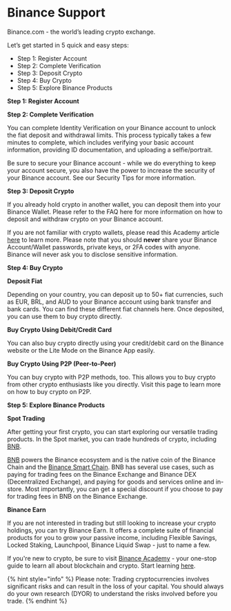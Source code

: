 # Binance Support

Binance.com - the world’s leading crypto exchange.

Let’s get started in 5 quick and easy steps:

* Step 1: Register Account
* Step 2: Complete Verification
* Step 3: Deposit Crypto
* Step 4: Buy Crypto
* Step 5: Explore Binance Products

**Step 1: Register Account**

**Step 2: Complete Verification**

You can complete Identity Verification on your Binance account to unlock the fiat deposit and withdrawal limits. This process typically takes a few minutes to complete, which includes verifying your basic account information, providing ID documentation, and uploading a selfie/portrait.

Be sure to secure your Binance account - while we do everything to keep your account secure, you also have the power to increase the security of your Binance account. See our Security Tips for more information.

**Step 3: Deposit Crypto**

If you already hold crypto in another wallet, you can deposit them into your Binance Wallet. Please refer to the FAQ here for more information on how to deposit and withdraw crypto on your Binance account.

If you are not familiar with crypto wallets, please read this Academy article [here](https://academy.binance.com/en/articles/crypto-wallet-types-explained) to learn more. Please note that you should **never** share your Binance Account/Wallet passwords, private keys, or 2FA codes with anyone. Binance will never ask you to disclose sensitive information.

**Step 4: Buy Crypto**

**Deposit Fiat**

Depending on your country, you can deposit up to 50+ fiat currencies, such as EUR, BRL, and AUD to your Binance account using bank transfer and bank cards. You can find these different fiat channels here. Once deposited, you can use them to buy crypto directly.

**Buy Crypto Using Debit/Credit Card**

You can also buy crypto directly using your credit/debit card on the Binance website or the Lite Mode on the Binance App easily.

**Buy Crypto Using P2P (Peer-to-Peer)**

You can buy crypto with P2P methods, too. This allows you to buy crypto from other crypto enthusiasts like you directly. Visit this page to learn more on how to buy crypto on P2P.

**Step 5: Explore Binance Products**

**Spot Trading**

After getting your first crypto, you can start exploring our versatile trading products. In the Spot market, you can trade hundreds of crypto, including [BNB](https://academy.binance.com/en/articles/what-is-bnb).

[BNB](https://academy.binance.com/en/articles/what-is-bnb) powers the Binance ecosystem and is the native coin of the Binance Chain and the [Binance Smart Chain](https://academy.binance.com/en/articles/how-to-get-started-with-binance-smart-chain-bsc). BNB has several use cases, such as paying for trading fees on the Binance Exchange and Binance DEX (Decentralized Exchange), and paying for goods and services online and in-store. Most importantly, you can get a special discount if you choose to pay for trading fees in BNB on the Binance Exchange.

**Binance Earn**

If you are not interested in trading but still looking to increase your crypto holdings, you can try Binance Earn. It offers a complete suite of financial products for you to grow your passive income, including Flexible Savings, Locked Staking, Launchpool, Binance Liquid Swap - just to name a few.

If you're new to crypto, be sure to visit [Binance Academy](https://academy.binance.com/en) - your one-stop guide to learn all about blockchain and crypto. Start learning [here](https://academy.binance.com/en/start-here).

{% hint style="info" %}
Please note: Trading cryptocurrencies involves significant risks and can result in the loss of your capital. You should always do your own research (DYOR) to understand the risks involved before you trade.
{% endhint %}

